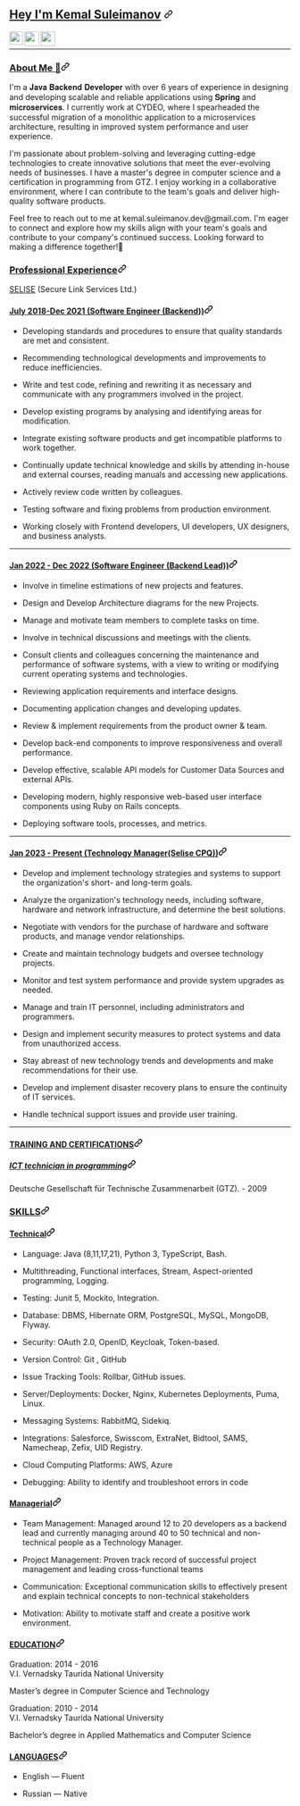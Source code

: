 <!---
kemalsuleimanov/kemalsuleimanov is a ✨ special ✨ repository because its `README.md` (this file) appears on your GitHub profile.
You can click the Preview link to take a look at your changes.
--->

<!--- Head --->
<h2 id="user-content-hey-im-kemal-suleimanov" dir="auto">
  <a class="heading-link" href="#hey-im-kemal-suleimanov">Hey I'm </a>
  <a href="https://www.linkedin.com/in/kemalsuleimanov/" rel="nofollow">Kemal Suleimanov</a>
  <svg class="octicon octicon-link" viewBox="0 0 16 16" version="1.1" width="16" height="16" aria-hidden="true">
    <path d="m7.775 3.275 1.25-1.25a3.5 3.5 0 1 1 4.95 4.95l-2.5 2.5a3.5 3.5 0 0 1-4.95 0 .751.751 0 0 1 .018-1.042.751.751 0 0 1 1.042-.018 1.998 1.998 0 0 0 2.83 0l2.5-2.5a2.002 2.002 0 0 0-2.83-2.83l-1.25 1.25a.751.751 0 0 1-1.042-.018.751.751 0 0 1-.018-1.042Zm-4.69 9.64a1.998 1.998 0 0 0 2.83 0l1.25-1.25a.751.751 0 0 1 1.042.018.751.751 0 0 1 .018 1.042l-1.25 1.25a3.5 3.5 0 1 1-4.95-4.95l2.5-2.5a3.5 3.5 0 0 1 4.95 0 .751.751 0 0 1-.018 1.042.751.751 0 0 1-1.042.018 1.998 1.998 0 0 0-2.83 0l-2.5 2.5a1.998 1.998 0 0 0 0 2.83Z"></path></svg></h2>
<!---Social media links--->
<a href="https://www.linkedin.com/in/kemalsuleimanov/" rel="nofollow">
  <img align="left" width="24px" src="https://camo.githubusercontent.com/d659d2bac00c01b42bffbae84bdc121e828b8fecd5b4949ffa2575f5d9e4a371/68747470733a2f2f63646e2e6a7364656c6976722e6e65742f6e706d2f73696d706c652d69636f6e734076332f69636f6e732f6c696e6b6564696e2e737667" data-canonical-src="https://cdn.jsdelivr.net/npm/simple-icons@v3/icons/linkedin.svg" style="max-width: 100%;">
</a> &nbsp; &nbsp; &nbsp; &nbsp;
<!-- <a href="https://twitter.com/BhagawatAdhika3" rel="nofollow">
  <img align="left" width="26px" src="https://camo.githubusercontent.com/395dda360ae28377b7c3247581a88b20573883519c2be833cb64fbb37dcbcc1a/68747470733a2f2f63646e2e6a7364656c6976722e6e65742f6e706d2f73696d706c652d69636f6e734076332f69636f6e732f747769747465722e737667" data-canonical-src="https://cdn.jsdelivr.net/npm/simple-icons@v3/icons/twitter.svg" style="max-width: 100%;">
</a>&nbsp; &nbsp; &nbsp; &nbsp; -->
<a href="mailto:kemal.suleimanov.dev@gmail.com">
  <img align="left" width="26px" src="https://camo.githubusercontent.com/c9a89a6426081483aa6cd371bdecae44045961437b349ea97097d476978436f4/68747470733a2f2f63646e2e6a7364656c6976722e6e65742f6e706d2f73696d706c652d69636f6e734076332f69636f6e732f676d61696c2e737667" data-canonical-src="https://cdn.jsdelivr.net/npm/simple-icons@v3/icons/gmail.svg" style="max-width: 100%;">
</a>&nbsp; &nbsp; &nbsp; &nbsp;
<!-- <a href="https://www.youtube.com/channel/UCmzZ4cKQR6fQdDtvguoqe0Q" rel="nofollow">
  <img align="left" width="26px" src="https://camo.githubusercontent.com/6645c4c313a1f4f0032cd1c5e5fd0033417104a7a282fed4cafdca8ac2a1ab33/68747470733a2f2f63646e2e6a7364656c6976722e6e65742f6e706d2f73696d706c652d69636f6e734076332f69636f6e732f796f75747562652e737667" data-canonical-src="https://cdn.jsdelivr.net/npm/simple-icons@v3/icons/youtube.svg" style="max-width: 100%;">
</a>&nbsp; &nbsp;&nbsp; &nbsp; -->
<a href="https://stackoverflow.com/users/22902982/kemal-suleimanov" rel="nofollow">
  <img align="left" width="26px" src="https://camo.githubusercontent.com/6d229beddb12d502c05dbfa38e2f2f9b60c109a794454f7045d0c9467e9eb038/68747470733a2f2f63646e2e6a7364656c6976722e6e65742f6e706d2f73696d706c652d69636f6e7340332e31332e302f69636f6e732f737461636b6f766572666c6f772e737667" data-canonical-src="https://cdn.jsdelivr.net/npm/simple-icons@3.13.0/icons/stackoverflow.svg" style="max-width: 100%;">
</a>&nbsp; &nbsp; &nbsp; &nbsp;
<!-- 
<a href="https://about.me/bhagawatadhikari" rel="nofollow">
  <img align="left" width="26px" src="https://camo.githubusercontent.com/c3f1141e8b643d6bd36256aee0b172e763a6c83d93db291b8d58aabd64489a29/68747470733a2f2f63646e2e6a7364656c6976722e6e65742f6e706d2f73696d706c652d69636f6e7340332e31332e302f69636f6e732f61626f75742d646f742d6d652e737667" data-canonical-src="https://cdn.jsdelivr.net/npm/simple-icons@3.13.0/icons/about-dot-me.svg" style="max-width: 100%;">
</a>&nbsp; &nbsp; &nbsp; &nbsp; -->
<hr>

<!---About me --->
<h3 id="user-content-about-me-" dir="auto"><a class="heading-link" href="#about-me-">About Me 🚀<svg class="octicon octicon-link" viewBox="0 0 16 16" version="1.1" width="16" height="16" aria-hidden="true"><path d="m7.775 3.275 1.25-1.25a3.5 3.5 0 1 1 4.95 4.95l-2.5 2.5a3.5 3.5 0 0 1-4.95 0 .751.751 0 0 1 .018-1.042.751.751 0 0 1 1.042-.018 1.998 1.998 0 0 0 2.83 0l2.5-2.5a2.002 2.002 0 0 0-2.83-2.83l-1.25 1.25a.751.751 0 0 1-1.042-.018.751.751 0 0 1-.018-1.042Zm-4.69 9.64a1.998 1.998 0 0 0 2.83 0l1.25-1.25a.751.751 0 0 1 1.042.018.751.751 0 0 1 .018 1.042l-1.25 1.25a3.5 3.5 0 1 1-4.95-4.95l2.5-2.5a3.5 3.5 0 0 1 4.95 0 .751.751 0 0 1-.018 1.042.751.751 0 0 1-1.042.018 1.998 1.998 0 0 0-2.83 0l-2.5 2.5a1.998 1.998 0 0 0 0 2.83Z"></path></svg></a></h3>
<p dir="auto">I'm a 𝐉𝐚𝐯𝐚 𝐁𝐚𝐜𝐤𝐞𝐧𝐝 𝐃𝐞𝐯𝐞𝐥𝐨𝐩𝐞𝐫 with over 6 years of experience in designing and developing scalable and reliable applications using 𝐒𝐩𝐫𝐢𝐧𝐠 and 𝐦𝐢𝐜𝐫𝐨𝐬𝐞𝐫𝐯𝐢𝐜𝐞𝐬. I currently work at CYDEO, where I spearheaded the successful migration of a monolithic application to a microservices architecture, resulting in improved system performance and user experience.</p>
<p dir="auto">I'm passionate about problem-solving and leveraging cutting-edge technologies to create innovative solutions that meet the ever-evolving needs of businesses. I have a master's degree in computer science and a certification in programming from GTZ. I enjoy working in a collaborative environment, where I can contribute to the team's goals and deliver high-quality software products.</p>
<p dir="auto">Feel free to reach out to me at kemal.suleimanov.dev@gmail.com. I'm eager to connect and explore how my skills align with your team's goals and contribute to your company's continued success. Looking forward to making a difference together!🚀</p>
<!-- <p dir="auto"> Hands on experience on working with both monolith as well as micro-service platforms, with both GraphQL and REST APIs.</p>
I am passionate about Web Developer &amp; I enjoy learning new things.  -->

<!---Experiance--->
<h3 id="user-content-professional-experience" dir="auto"><a class="heading-link" href="#professional-experience">Professional Experience<svg class="octicon octicon-link" viewBox="0 0 16 16" version="1.1" width="16" height="16" aria-hidden="true"><path d="m7.775 3.275 1.25-1.25a3.5 3.5 0 1 1 4.95 4.95l-2.5 2.5a3.5 3.5 0 0 1-4.95 0 .751.751 0 0 1 .018-1.042.751.751 0 0 1 1.042-.018 1.998 1.998 0 0 0 2.83 0l2.5-2.5a2.002 2.002 0 0 0-2.83-2.83l-1.25 1.25a.751.751 0 0 1-1.042-.018.751.751 0 0 1-.018-1.042Zm-4.69 9.64a1.998 1.998 0 0 0 2.83 0l1.25-1.25a.751.751 0 0 1 1.042.018.751.751 0 0 1 .018 1.042l-1.25 1.25a3.5 3.5 0 1 1-4.95-4.95l2.5-2.5a3.5 3.5 0 0 1 4.95 0 .751.751 0 0 1-.018 1.042.751.751 0 0 1-1.042.018 1.998 1.998 0 0 0-2.83 0l-2.5 2.5a1.998 1.998 0 0 0 0 2.83Z"></path></svg></a></h3>
<p dir="auto"><a href="https://selisecpq.selise.ch/" rel="nofollow">SELISE</a> (Secure Link Services Ltd.)</p>
<h4 id="user-content-july-2018-dec-2021-software-engineer-backend" dir="auto"><a class="heading-link" href="#july-2018-dec-2021-software-engineer-backend">July 2018-Dec 2021 (Software Engineer (Backend))<svg class="octicon octicon-link" viewBox="0 0 16 16" version="1.1" width="16" height="16" aria-hidden="true"><path d="m7.775 3.275 1.25-1.25a3.5 3.5 0 1 1 4.95 4.95l-2.5 2.5a3.5 3.5 0 0 1-4.95 0 .751.751 0 0 1 .018-1.042.751.751 0 0 1 1.042-.018 1.998 1.998 0 0 0 2.83 0l2.5-2.5a2.002 2.002 0 0 0-2.83-2.83l-1.25 1.25a.751.751 0 0 1-1.042-.018.751.751 0 0 1-.018-1.042Zm-4.69 9.64a1.998 1.998 0 0 0 2.83 0l1.25-1.25a.751.751 0 0 1 1.042.018.751.751 0 0 1 .018 1.042l-1.25 1.25a3.5 3.5 0 1 1-4.95-4.95l2.5-2.5a3.5 3.5 0 0 1 4.95 0 .751.751 0 0 1-.018 1.042.751.751 0 0 1-1.042.018 1.998 1.998 0 0 0-2.83 0l-2.5 2.5a1.998 1.998 0 0 0 0 2.83Z"></path></svg></a></h4>
<ul dir="auto">
<li>
<p dir="auto">Developing standards and procedures to ensure that quality standards are met and consistent.</p>
</li>
<li>
<p dir="auto">Recommending technological developments and improvements to reduce inefficiencies.</p>
</li>
<li>
<p dir="auto">Write and test code, refining and rewriting it as necessary and communicate with any programmers involved in the project.</p>
</li>
<li>
<p dir="auto">Develop existing programs by analysing and identifying areas for modification.</p>
</li>
<li>
<p dir="auto">Integrate existing software products and get incompatible platforms to work together.</p>
</li>
<li>
<p dir="auto">Continually update technical knowledge and skills by attending in-house and external courses, reading manuals and accessing new applications.</p>
</li>
<li>
<p dir="auto">Actively review code written by colleagues.</p>
</li>
<li>
<p dir="auto">Testing software and fixing problems from production environment.</p>
</li>
<li>
<p dir="auto">Working closely with Frontend developers, UI developers, UX designers, and business analysts.</p>
</li>
</ul>
<hr>
<h4 id="user-content-jan-2022---dec-2022-software-engineer-backend-lead" dir="auto"><a class="heading-link" href="#jan-2022---dec-2022-software-engineer-backend-lead">Jan 2022 - Dec 2022 (Software Engineer (Backend Lead))<svg class="octicon octicon-link" viewBox="0 0 16 16" version="1.1" width="16" height="16" aria-hidden="true"><path d="m7.775 3.275 1.25-1.25a3.5 3.5 0 1 1 4.95 4.95l-2.5 2.5a3.5 3.5 0 0 1-4.95 0 .751.751 0 0 1 .018-1.042.751.751 0 0 1 1.042-.018 1.998 1.998 0 0 0 2.83 0l2.5-2.5a2.002 2.002 0 0 0-2.83-2.83l-1.25 1.25a.751.751 0 0 1-1.042-.018.751.751 0 0 1-.018-1.042Zm-4.69 9.64a1.998 1.998 0 0 0 2.83 0l1.25-1.25a.751.751 0 0 1 1.042.018.751.751 0 0 1 .018 1.042l-1.25 1.25a3.5 3.5 0 1 1-4.95-4.95l2.5-2.5a3.5 3.5 0 0 1 4.95 0 .751.751 0 0 1-.018 1.042.751.751 0 0 1-1.042.018 1.998 1.998 0 0 0-2.83 0l-2.5 2.5a1.998 1.998 0 0 0 0 2.83Z"></path></svg></a></h4>
<ul dir="auto">
<li>
<p dir="auto">Involve in timeline estimations of new projects and features.</p>
</li>
<li>
<p dir="auto">Design and Develop Architecture diagrams for the new Projects.</p>
</li>
<li>
<p dir="auto">Manage and motivate team members to complete tasks on time.</p>
</li>
<li>
<p dir="auto">Involve in technical discussions and meetings with the clients.</p>
</li>
<li>
<p dir="auto">Consult clients and colleagues concerning the maintenance and performance of software systems, with a view to writing or modifying current operating systems and technologies.</p>
</li>
<li>
<p dir="auto">Reviewing application requirements and interface designs.</p>
</li>
<li>
<p dir="auto">Documenting application changes and developing updates.</p>
</li>
<li>
<p dir="auto">Review &amp; implement requirements from the product owner &amp; team.</p>
</li>
<li>
<p dir="auto">Develop back-end components to improve responsiveness and overall performance.</p>
</li>
<li>
<p dir="auto">Develop effective, scalable API models for Customer Data Sources and external APIs.</p>
</li>
<li>
<p dir="auto">Developing modern, highly responsive web-based user interface components using Ruby on Rails concepts.</p>
</li>
<li>
<p dir="auto">Deploying software tools, processes, and metrics.</p>
</li>
</ul>
<hr>
<h4 id="user-content-jan-2023---present-technology-managerselise-cpq" dir="auto"><a class="heading-link" href="#jan-2023---present-technology-managerselise-cpq">Jan 2023 - Present (Technology Manager(Selise CPQ))<svg class="octicon octicon-link" viewBox="0 0 16 16" version="1.1" width="16" height="16" aria-hidden="true"><path d="m7.775 3.275 1.25-1.25a3.5 3.5 0 1 1 4.95 4.95l-2.5 2.5a3.5 3.5 0 0 1-4.95 0 .751.751 0 0 1 .018-1.042.751.751 0 0 1 1.042-.018 1.998 1.998 0 0 0 2.83 0l2.5-2.5a2.002 2.002 0 0 0-2.83-2.83l-1.25 1.25a.751.751 0 0 1-1.042-.018.751.751 0 0 1-.018-1.042Zm-4.69 9.64a1.998 1.998 0 0 0 2.83 0l1.25-1.25a.751.751 0 0 1 1.042.018.751.751 0 0 1 .018 1.042l-1.25 1.25a3.5 3.5 0 1 1-4.95-4.95l2.5-2.5a3.5 3.5 0 0 1 4.95 0 .751.751 0 0 1-.018 1.042.751.751 0 0 1-1.042.018 1.998 1.998 0 0 0-2.83 0l-2.5 2.5a1.998 1.998 0 0 0 0 2.83Z"></path></svg></a></h4>
<ul dir="auto">
<li>
<p dir="auto">Develop and implement technology strategies and systems to support the organization's short- and long-term goals.</p>
</li>
<li>
<p dir="auto">Analyze the organization's technology needs, including software, hardware and network infrastructure, and determine the best solutions.</p>
</li>
<li>
<p dir="auto">Negotiate with vendors for the purchase of hardware and software products, and manage vendor relationships.</p>
</li>
<li>
<p dir="auto">Create and maintain technology budgets and oversee technology projects.</p>
</li>
<li>
<p dir="auto">Monitor and test system performance and provide system upgrades as needed.</p>
</li>
<li>
<p dir="auto">Manage and train IT personnel, including administrators and programmers.</p>
</li>
<li>
<p dir="auto">Design and implement security measures to protect systems and data from unauthorized access.</p>
</li>
<li>
<p dir="auto">Stay abreast of new technology trends and developments and make recommendations for their use.</p>
</li>
<li>
<p dir="auto">Develop and implement disaster recovery plans to ensure the continuity of IT services.</p>
</li>
<li>
<p dir="auto">Handle technical support issues and provide user training.</p>
</li>
</ul>
<hr>


<!--- TRAINING AND CERTIFICATIONS --->
<h4 id="user-content-training-and-certifications" dir="auto"><a class="heading-link" href="#training-and-certifications">TRAINING AND CERTIFICATIONS<svg class="octicon octicon-link" viewBox="0 0 16 16" version="1.1" width="16" height="16" aria-hidden="true"><path d="m7.775 3.275 1.25-1.25a3.5 3.5 0 1 1 4.95 4.95l-2.5 2.5a3.5 3.5 0 0 1-4.95 0 .751.751 0 0 1 .018-1.042.751.751 0 0 1 1.042-.018 1.998 1.998 0 0 0 2.83 0l2.5-2.5a2.002 2.002 0 0 0-2.83-2.83l-1.25 1.25a.751.751 0 0 1-1.042-.018.751.751 0 0 1-.018-1.042Zm-4.69 9.64a1.998 1.998 0 0 0 2.83 0l1.25-1.25a.751.751 0 0 1 1.042.018.751.751 0 0 1 .018 1.042l-1.25 1.25a3.5 3.5 0 1 1-4.95-4.95l2.5-2.5a3.5 3.5 0 0 1 4.95 0 .751.751 0 0 1-.018 1.042.751.751 0 0 1-1.042.018 1.998 1.998 0 0 0-2.83 0l-2.5 2.5a1.998 1.998 0 0 0 0 2.83Z"></path></svg></a></h4>
<h5 id="user-content-linux-server-administration" dir="auto"><a class="heading-link" href="#linux-server-administration">ICT technician in programming<svg class="octicon octicon-link" viewBox="0 0 16 16" version="1.1" width="16" height="16" aria-hidden="true"><path d="m7.775 3.275 1.25-1.25a3.5 3.5 0 1 1 4.95 4.95l-2.5 2.5a3.5 3.5 0 0 1-4.95 0 .751.751 0 0 1 .018-1.042.751.751 0 0 1 1.042-.018 1.998 1.998 0 0 0 2.83 0l2.5-2.5a2.002 2.002 0 0 0-2.83-2.83l-1.25 1.25a.751.751 0 0 1-1.042-.018.751.751 0 0 1-.018-1.042Zm-4.69 9.64a1.998 1.998 0 0 0 2.83 0l1.25-1.25a.751.751 0 0 1 1.042.018.751.751 0 0 1 .018 1.042l-1.25 1.25a3.5 3.5 0 1 1-4.95-4.95l2.5-2.5a3.5 3.5 0 0 1 4.95 0 .751.751 0 0 1-.018 1.042.751.751 0 0 1-1.042.018 1.998 1.998 0 0 0-2.83 0l-2.5 2.5a1.998 1.998 0 0 0 0 2.83Z"></path></svg></a></h5>
<p dir="auto">Deutsche Gesellschaft für Technische Zusammenarbeit (GTZ). - 2009</p>
<!---
<h5 id="user-content-basic-it-skills-teaching" dir="auto"><a class="heading-link" href="#basic-it-skills-teaching">Basic IT skills Teaching<svg class="octicon octicon-link" viewBox="0 0 16 16" version="1.1" width="16" height="16" aria-hidden="true"><path d="m7.775 3.275 1.25-1.25a3.5 3.5 0 1 1 4.95 4.95l-2.5 2.5a3.5 3.5 0 0 1-4.95 0 .751.751 0 0 1 .018-1.042.751.751 0 0 1 1.042-.018 1.998 1.998 0 0 0 2.83 0l2.5-2.5a2.002 2.002 0 0 0-2.83-2.83l-1.25 1.25a.751.751 0 0 1-1.042-.018.751.751 0 0 1-.018-1.042Zm-4.69 9.64a1.998 1.998 0 0 0 2.83 0l1.25-1.25a.751.751 0 0 1 1.042.018.751.751 0 0 1 .018 1.042l-1.25 1.25a3.5 3.5 0 1 1-4.95-4.95l2.5-2.5a3.5 3.5 0 0 1 4.95 0 .751.751 0 0 1-.018 1.042.751.751 0 0 1-1.042.018 1.998 1.998 0 0 0-2.83 0l-2.5 2.5a1.998 1.998 0 0 0 0 2.83Z"></path></svg></a></h5>
<p dir="auto">Involved in teaching the module APC101 IT Skills, a university-wide module to the first
year students of various programmes at Sherubtse college during the autumn
semester of the academic session 2017.</p>
<h5 id="user-content-student-leadership-program" dir="auto"><a class="heading-link" href="#student-leadership-program">Student leadership Program<svg class="octicon octicon-link" viewBox="0 0 16 16" version="1.1" width="16" height="16" aria-hidden="true"><path d="m7.775 3.275 1.25-1.25a3.5 3.5 0 1 1 4.95 4.95l-2.5 2.5a3.5 3.5 0 0 1-4.95 0 .751.751 0 0 1 .018-1.042.751.751 0 0 1 1.042-.018 1.998 1.998 0 0 0 2.83 0l2.5-2.5a2.002 2.002 0 0 0-2.83-2.83l-1.25 1.25a.751.751 0 0 1-1.042-.018.751.751 0 0 1-.018-1.042Zm-4.69 9.64a1.998 1.998 0 0 0 2.83 0l1.25-1.25a.751.751 0 0 1 1.042.018.751.751 0 0 1 .018 1.042l-1.25 1.25a3.5 3.5 0 1 1-4.95-4.95l2.5-2.5a3.5 3.5 0 0 1 4.95 0 .751.751 0 0 1-.018 1.042.751.751 0 0 1-1.042.018 1.998 1.998 0 0 0-2.83 0l-2.5 2.5a1.998 1.998 0 0 0 0 2.83Z"></path></svg></a></h5>
<p dir="auto">Certificate course on Sherubtse Student Leadership Program</p>
<hr>
<h4 id="user-content-honors--awards" dir="auto"><a class="heading-link" href="#honors--awards">HONORS &amp; AWARDS<svg class="octicon octicon-link" viewBox="0 0 16 16" version="1.1" width="16" height="16" aria-hidden="true"><path d="m7.775 3.275 1.25-1.25a3.5 3.5 0 1 1 4.95 4.95l-2.5 2.5a3.5 3.5 0 0 1-4.95 0 .751.751 0 0 1 .018-1.042.751.751 0 0 1 1.042-.018 1.998 1.998 0 0 0 2.83 0l2.5-2.5a2.002 2.002 0 0 0-2.83-2.83l-1.25 1.25a.751.751 0 0 1-1.042-.018.751.751 0 0 1-.018-1.042Zm-4.69 9.64a1.998 1.998 0 0 0 2.83 0l1.25-1.25a.751.751 0 0 1 1.042.018.751.751 0 0 1 .018 1.042l-1.25 1.25a3.5 3.5 0 1 1-4.95-4.95l2.5-2.5a3.5 3.5 0 0 1 4.95 0 .751.751 0 0 1-.018 1.042.751.751 0 0 1-1.042.018 1.998 1.998 0 0 0-2.83 0l-2.5 2.5a1.998 1.998 0 0 0 0 2.83Z"></path></svg></a></h4>
<p dir="auto">Academic Excellence: Issued by Office of Gyalpoi Zimpon, His Mejestry's Secretariat,  July 2018
Associated with Royal University of Bhutan, Sherubtse College. Topper, B.Sc Computer Science (Hons)     2018, Sherubtse college, Kanglung, Trashigang.</p>
<hr>
--->

<!--- Skills --->
<h3 id="user-content-skills" dir="auto"><a class="heading-link" href="#skills">SKILLS<svg class="octicon octicon-link" viewBox="0 0 16 16" version="1.1" width="16" height="16" aria-hidden="true"><path d="m7.775 3.275 1.25-1.25a3.5 3.5 0 1 1 4.95 4.95l-2.5 2.5a3.5 3.5 0 0 1-4.95 0 .751.751 0 0 1 .018-1.042.751.751 0 0 1 1.042-.018 1.998 1.998 0 0 0 2.83 0l2.5-2.5a2.002 2.002 0 0 0-2.83-2.83l-1.25 1.25a.751.751 0 0 1-1.042-.018.751.751 0 0 1-.018-1.042Zm-4.69 9.64a1.998 1.998 0 0 0 2.83 0l1.25-1.25a.751.751 0 0 1 1.042.018.751.751 0 0 1 .018 1.042l-1.25 1.25a3.5 3.5 0 1 1-4.95-4.95l2.5-2.5a3.5 3.5 0 0 1 4.95 0 .751.751 0 0 1-.018 1.042.751.751 0 0 1-1.042.018 1.998 1.998 0 0 0-2.83 0l-2.5 2.5a1.998 1.998 0 0 0 0 2.83Z"></path></svg></a></h3>
<h4 id="user-content-technical" dir="auto"><a class="heading-link" href="#technical">Technical<svg class="octicon octicon-link" viewBox="0 0 16 16" version="1.1" width="16" height="16" aria-hidden="true"><path d="m7.775 3.275 1.25-1.25a3.5 3.5 0 1 1 4.95 4.95l-2.5 2.5a3.5 3.5 0 0 1-4.95 0 .751.751 0 0 1 .018-1.042.751.751 0 0 1 1.042-.018 1.998 1.998 0 0 0 2.83 0l2.5-2.5a2.002 2.002 0 0 0-2.83-2.83l-1.25 1.25a.751.751 0 0 1-1.042-.018.751.751 0 0 1-.018-1.042Zm-4.69 9.64a1.998 1.998 0 0 0 2.83 0l1.25-1.25a.751.751 0 0 1 1.042.018.751.751 0 0 1 .018 1.042l-1.25 1.25a3.5 3.5 0 1 1-4.95-4.95l2.5-2.5a3.5 3.5 0 0 1 4.95 0 .751.751 0 0 1-.018 1.042.751.751 0 0 1-1.042.018 1.998 1.998 0 0 0-2.83 0l-2.5 2.5a1.998 1.998 0 0 0 0 2.83Z"></path></svg></a></h4>
<ul dir="auto">
<li>
<p dir="auto">Language: Java (8,11,17,21), Python 3, TypeScript, Bash.</p>
</li>
<li>
<p dir="auto">Multithreading, Functional interfaces, Stream, Aspect-oriented programming, Logging.</p>
</li>
<li>
<p dir="auto">Testing: Junit 5, Mockito, Integration.</p>
</li>
<li>
<p dir="auto">Database: DBMS, Hibernate ORM, PostgreSQL, MySQL, MongoDB, Flyway.</p>
</li>
<li>
<p dir="auto">Security: OAuth 2.0, OpenID, Keycloak, Token-based.</p>
</li>
<li>
<p dir="auto">Version Control: Git , GitHub</p>
</li>
<li>
<p dir="auto">Issue Tracking Tools: Rollbar, GitHub issues.</p>
</li>
<li>
<p dir="auto">Server/Deployments: Docker, Nginx, Kubernetes Deployments, Puma, Linux.</p>
</li>
<li>
<p dir="auto">Messaging Systems: RabbitMQ, Sidekiq.</p>
</li>
<li>
<p dir="auto">Integrations: Salesforce, Swisscom, ExtraNet, Bidtool, SAMS, Namecheap, Zefix, UID Registry.</p>
</li>
<li>
<p dir="auto">Cloud Computing Platforms: AWS, Azure</p>
</li>
<li>
<p dir="auto">Debugging: Ability to identify and troubleshoot errors in code</p>
</li>
</ul>
<h4 id="user-content-managerial" dir="auto"><a class="heading-link" href="#managerial">Managerial<svg class="octicon octicon-link" viewBox="0 0 16 16" version="1.1" width="16" height="16" aria-hidden="true"><path d="m7.775 3.275 1.25-1.25a3.5 3.5 0 1 1 4.95 4.95l-2.5 2.5a3.5 3.5 0 0 1-4.95 0 .751.751 0 0 1 .018-1.042.751.751 0 0 1 1.042-.018 1.998 1.998 0 0 0 2.83 0l2.5-2.5a2.002 2.002 0 0 0-2.83-2.83l-1.25 1.25a.751.751 0 0 1-1.042-.018.751.751 0 0 1-.018-1.042Zm-4.69 9.64a1.998 1.998 0 0 0 2.83 0l1.25-1.25a.751.751 0 0 1 1.042.018.751.751 0 0 1 .018 1.042l-1.25 1.25a3.5 3.5 0 1 1-4.95-4.95l2.5-2.5a3.5 3.5 0 0 1 4.95 0 .751.751 0 0 1-.018 1.042.751.751 0 0 1-1.042.018 1.998 1.998 0 0 0-2.83 0l-2.5 2.5a1.998 1.998 0 0 0 0 2.83Z"></path></svg></a></h4>
<ul dir="auto">
<li>
<p dir="auto">Team Management:  Managed around 12 to 20 developers as a backend lead and currently managing around 40 to 50 technical and non-technical people as a Technology Manager.</p>
</li>
<li>
<p dir="auto">Project Management: Proven track record of successful project management and leading cross-functional teams</p>
</li>
<li>
<p dir="auto">Communication: Exceptional communication skills to effectively present and explain technical concepts to non-technical stakeholders</p>
</li>
<li>
<p dir="auto">Motivation: Ability to motivate staff and create a positive work environment.</p>
</li>
</ul>

<!--- Education --->
<h4 id="user-content-education" dir="auto"><a class="heading-link" href="#education">EDUCATION<svg class="octicon octicon-link" viewBox="0 0 16 16" version="1.1" width="16" height="16" aria-hidden="true"><path d="m7.775 3.275 1.25-1.25a3.5 3.5 0 1 1 4.95 4.95l-2.5 2.5a3.5 3.5 0 0 1-4.95 0 .751.751 0 0 1 .018-1.042.751.751 0 0 1 1.042-.018 1.998 1.998 0 0 0 2.83 0l2.5-2.5a2.002 2.002 0 0 0-2.83-2.83l-1.25 1.25a.751.751 0 0 1-1.042-.018.751.751 0 0 1-.018-1.042Zm-4.69 9.64a1.998 1.998 0 0 0 2.83 0l1.25-1.25a.751.751 0 0 1 1.042.018.751.751 0 0 1 .018 1.042l-1.25 1.25a3.5 3.5 0 1 1-4.95-4.95l2.5-2.5a3.5 3.5 0 0 1 4.95 0 .751.751 0 0 1-.018 1.042.751.751 0 0 1-1.042.018 1.998 1.998 0 0 0-2.83 0l-2.5 2.5a1.998 1.998 0 0 0 0 2.83Z"></path></svg></a></h4>
<p dir="auto">Graduation: 2014 - 2016<br>
V.I. Vernadsky Taurida National University</p>
<p dir="auto">Master’s degree in Computer Science and Technology</p>
<p dir="auto">Graduation: 2010 - 2014<br>
V.I. Vernadsky Taurida National University</p>
<p dir="auto">Bachelor’s degree in Applied Mathematics and Computer Science</p>

<!--- Languages --->
<h4 id="user-content-languages" dir="auto"><a class="heading-link" href="#languages">LANGUAGES<svg class="octicon octicon-link" viewBox="0 0 16 16" version="1.1" width="16" height="16" aria-hidden="true"><path d="m7.775 3.275 1.25-1.25a3.5 3.5 0 1 1 4.95 4.95l-2.5 2.5a3.5 3.5 0 0 1-4.95 0 .751.751 0 0 1 .018-1.042.751.751 0 0 1 1.042-.018 1.998 1.998 0 0 0 2.83 0l2.5-2.5a2.002 2.002 0 0 0-2.83-2.83l-1.25 1.25a.751.751 0 0 1-1.042-.018.751.751 0 0 1-.018-1.042Zm-4.69 9.64a1.998 1.998 0 0 0 2.83 0l1.25-1.25a.751.751 0 0 1 1.042.018.751.751 0 0 1 .018 1.042l-1.25 1.25a3.5 3.5 0 1 1-4.95-4.95l2.5-2.5a3.5 3.5 0 0 1 4.95 0 .751.751 0 0 1-.018 1.042.751.751 0 0 1-1.042.018 1.998 1.998 0 0 0-2.83 0l-2.5 2.5a1.998 1.998 0 0 0 0 2.83Z"></path></svg></a></h4>
<ul dir="auto">
<li>
<p dir="auto">English — Fluent</p>
</li>
<li>
<p dir="auto">Russian —  Native</p>
</li>
</ul>

<!--- GitHub Status--->
<!--- 
<hr>
<p dir="auto">###📊 Github Status</p>
<p dir="auto">&nbsp;<a target="_blank" rel="noopener noreferrer nofollow" href="https://camo.githubusercontent.com/e99955bbe58b0bd81dc82c4a0a8614e895ea36576bf1157c6db3c1fc926a7ffb/68747470733a2f2f6769746875622d726561646d652d73746174732e76657263656c2e6170702f6170693f757365726e616d653d4268616761776174416468696b6172692673686f775f69636f6e733d74727565267468656d653d64726163756c61266c6f63616c653d656e"><img align="middle" src="https://camo.githubusercontent.com/e99955bbe58b0bd81dc82c4a0a8614e895ea36576bf1157c6db3c1fc926a7ffb/68747470733a2f2f6769746875622d726561646d652d73746174732e76657263656c2e6170702f6170693f757365726e616d653d4268616761776174416468696b6172692673686f775f69636f6e733d74727565267468656d653d64726163756c61266c6f63616c653d656e" alt="BhagawatAdhikari" data-canonical-src="https://github-readme-stats.vercel.app/api?username=BhagawatAdhikari&amp;show_icons=true&amp;theme=dracula&amp;locale=en" style="max-width: 100%;"></a></p>
<p dir="auto"><a target="_blank" rel="noopener noreferrer nofollow" href="https://camo.githubusercontent.com/794c17d8ce22d9ec2bf837bc14323431a8c40080c056627f9532a75afaed43de/68747470733a2f2f6769746875622d726561646d652d73747265616b2d73746174732e6865726f6b756170702e636f6d2f3f757365723d4268616761776174416468696b617269267468656d653d64726163756c6126"><img align="middle" src="https://camo.githubusercontent.com/794c17d8ce22d9ec2bf837bc14323431a8c40080c056627f9532a75afaed43de/68747470733a2f2f6769746875622d726561646d652d73747265616b2d73746174732e6865726f6b756170702e636f6d2f3f757365723d4268616761776174416468696b617269267468656d653d64726163756c6126" alt="BhagawatAdhikari" data-canonical-src="https://github-readme-streak-stats.herokuapp.com/?user=BhagawatAdhikari&amp;theme=dracula&amp;" style="max-width: 100%;"></a></p>
--->
